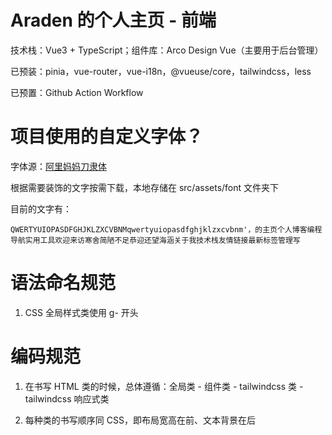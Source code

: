# Araden 的个人主页 - 前端

技术栈：Vue3 + TypeScript；组件库：Arco Design Vue（主要用于后台管理）

已预装：pinia，vue-router，vue-i18n，@vueuse/core，tailwindcss，less

已预置：Github Action Workflow

# 项目使用的自定义字体？

字体源：[阿里妈妈刀隶体](https://www.iconfont.cn/fonts/detail?spm=a313x.7781069.1998910419.d9df05512&cnid=1ntUmJ7Q4Jhw)

根据需要装饰的文字按需下载，本地存储在 src/assets/font 文件夹下

目前的文字有：

```
QWERTYUIOPASDFGHJKLZXCVBNMqwertyuiopasdfghjklzxcvbnm'，的主页个人博客编程导航实用工具欢迎来访寒舍简陋不足恭迎还望海涵关于我技术栈友情链接最新标签管理写
```

# 语法命名规范

1. CSS 全局样式类使用 g- 开头

# 编码规范

1. 在书写 HTML 类的时候，总体遵循：全局类 - 组件类 - tailwindcss 类 - tailwindcss 响应式类

2. 每种类的书写顺序同 CSS，即布局宽高在前、文本背景在后
